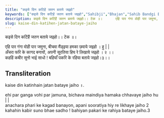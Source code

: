 ```yaml
---
title: "कइसे दिन कटिहें जतन बताये जइहो"
keywords: ["कइसे दिन कटिहें जतन बताये जइहो","Sahibji","Bhajan","Sahib Bandgi Bhajan","Sant Kabir Bhajan","bhajan lyrics","साहिब बंदगी भजन","भजन"]
description: कइसे दिन कटिंहैं जतन बताये जइहो।। टेक ॥।      एहि पार गंगा वोही पार जमुना, बीचवा मैंड्इया हमका छवाये जइहो । हु | |   अँचरा फरि के कागद बनायों, अपनी सूरत
slug: kaise-din-katihen-jatan-bataye-jaiho
---
```


  
कइसे दिन कटिंहैं जतन बताये जइहो।। टेक ॥।  
  
एहि पार गंगा वोही पार जमुना, बीचवा मैंड्इया हमका छवाये जइहो । हु | |  
अँचरा फरि के कागद बनायों, अपनी सूरतिया हिय रे लिखाये जइहो । २ ।।  
कहहिं कबीर सुनो भाई साधो ! बहियाँ पकरि के रहिया बताये जइहो।३।।  


## Transliteration

  
kaise din katinhain jatan bataye jaiho  ॥.  
  
ehi par ganga vohi par jamuna, bichava maindiya hamaka chhavaye jaiho hu | |  
anachara phari ke kagad banayon, apani sooratiya hiy re likhaye jaiho 2    
kahahin kabir suno bhae sadho ! bahiyan pakari ke rahiya bataye jaiho.3   

  